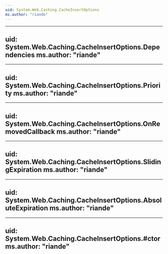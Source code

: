 ```yaml
---
uid: System.Web.Caching.CacheInsertOptions
ms.author: "riande"
---
```


---
uid: System.Web.Caching.CacheInsertOptions.Dependencies
ms.author: "riande"
---

---
uid: System.Web.Caching.CacheInsertOptions.Priority
ms.author: "riande"
---

---
uid: System.Web.Caching.CacheInsertOptions.OnRemovedCallback
ms.author: "riande"
---

---
uid: System.Web.Caching.CacheInsertOptions.SlidingExpiration
ms.author: "riande"
---

---
uid: System.Web.Caching.CacheInsertOptions.AbsoluteExpiration
ms.author: "riande"
---

---
uid: System.Web.Caching.CacheInsertOptions.#ctor
ms.author: "riande"
---
